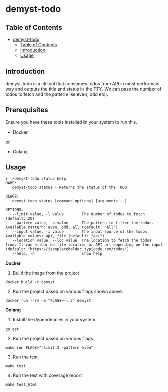 # demyst-todo


## Table of Contents

- [demyst-todo](#demyst-todo)
  - [Table of Contents](#table-of-contents)
  - [Introduction](#introduction)
  - [Usage](#usage)

## Introduction

demyst-todo is a cli tool that consumes todos from API in most performant way and outputs the title and status in the TTY.
We can pass the number of todos to fetch and the pattern(like even, odd etc).

## Prerequisites
Ensure you have these tools installed in your system to run this.
-  Docker

or

- Golang

## Usage
```
❯ ./demyst-todo status help
NAME:
   demyst-todo status - Returns the status of the TODO

USAGE:
   demyst-todo status [command options] [arguments...]

OPTIONS:
   --limit value, -l value        The number of todos to fetch (default: 20)
   --pattern value, -p value      The pattern to filter the todos. Available Pattern: even, odd, all (default: "all")
   --input value, -i value        The input source of the todos. Available values: api, file (default: "api")
   --location value, --loc value  The location to fetch the todos from. It can either be file location or API url depending on the input (default: "https://jsonplaceholder.typicode.com/todos")
   --help, -h                     show help
```
**Docker**
1. Build the image from the project
```
docker build -t demyst .                                                                                                                                                                                                                       
```
2. Run the project based on various flags shown above.
```
docker run --rm -e "FLAGS=-l 3" demyst
```
**Golang**

1. Install the dependencies in your system.
```
go get
```
2. Run the project based on various flags.
```
make run FLAGS="-limit 3 -pattern even"                                                                                                                                                                                                             
```
3. Run the test
```
make test
```
4. Run the test with coverage report
```
make test_html
```
